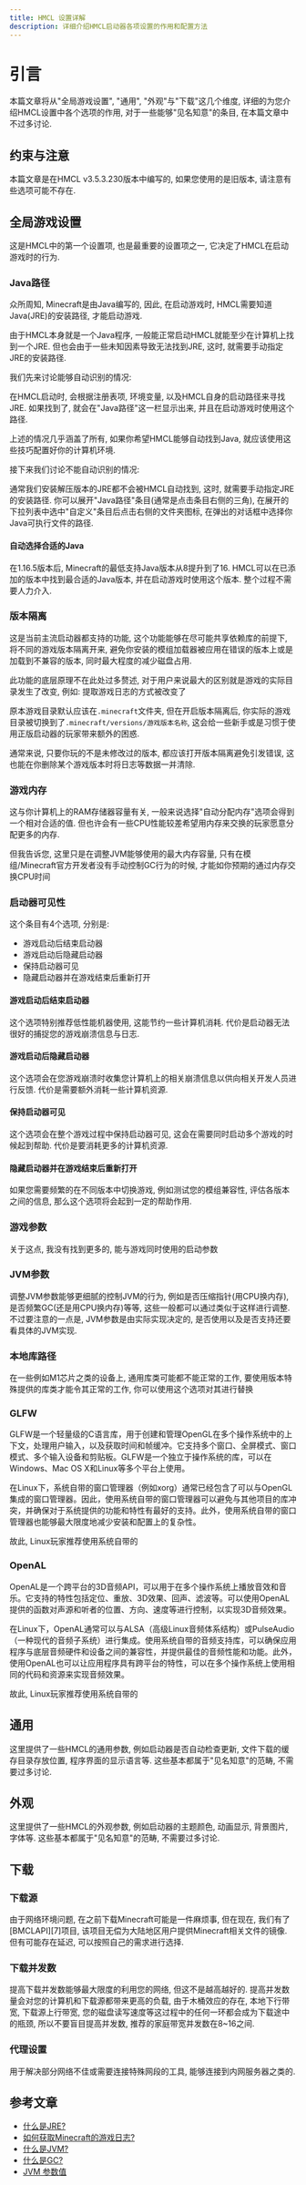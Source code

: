 ```yaml
---
title: HMCL 设置详解
description: 详细介绍HMCL启动器各项设置的作用和配置方法
---
```


# 引言

本篇文章将从"全局游戏设置", "通用", "外观"与"下载"这几个维度, 详细的为您介绍HMCL设置中各个选项的作用, 对于一些能够"见名知意"的条目, 在本篇文章中不过多讨论.

## 约束与注意

本篇文章是在HMCL v3.5.3.230版本中编写的, 如果您使用的是旧版本, 请注意有些选项可能不存在.

## 全局游戏设置

这是HMCL中的第一个设置项, 也是最重要的设置项之一, 它决定了HMCL在启动游戏时的行为.

### Java路径

众所周知, Minecraft是由Java编写的, 因此, 在启动游戏时, HMCL需要知道Java(JRE)的安装路径, 才能启动游戏.

由于HMCL本身就是一个Java程序, 一般能正常启动HMCL就能至少在计算机上找到一个JRE. 但也会由于一些未知因素导致无法找到JRE, 这时, 就需要手动指定JRE的安装路径.

我们先来讨论能够自动识别的情况:

在HMCL启动时, 会根据注册表项, 环境变量, 以及HMCL自身的启动路径来寻找JRE. 如果找到了, 就会在"Java路径"这一栏显示出来, 并且在启动游戏时使用这个路径.

上述的情况几乎涵盖了所有, 如果你希望HMCL能够自动找到Java, 就应该使用这些技巧配置好你的计算机环境.

接下来我们讨论不能自动识别的情况:

通常我们安装解压版本的JRE都不会被HMCL自动找到, 这时, 就需要手动指定JRE的安装路径. 你可以展开"Java路径"条目(通常是点击条目右侧的三角), 在展开的下拉列表中选中"自定义"条目后点击右侧的文件夹图标, 在弹出的对话框中选择你Java可执行文件的路径.

#### 自动选择合适的Java

在1.16.5版本后, Minecraft的最低支持Java版本从8提升到了16. HMCL可以在已添加的版本中找到最合适的Java版本, 并在启动游戏时使用这个版本. 整个过程不需要人力介入.

### 版本隔离

这是当前主流启动器都支持的功能, 这个功能能够在尽可能共享依赖库的前提下, 将不同的游戏版本隔离开来, 避免你安装的模组加载器被应用在错误的版本上或是加载到不兼容的版本, 同时最大程度的减少磁盘占用.

此功能的底层原理不在此处过多赘述, 对于用户来说最大的区别就是游戏的实际目录发生了改变, 例如: 提取游戏日志的方式被改变了

原本游戏目录默认应该在`.minecraft`文件夹, 但在开启版本隔离后, 你实际的游戏目录被切换到了`.minecraft/versions/游戏版本名称`, 这会给一些新手或是习惯于使用正版启动器的玩家带来额外的困惑.

通常来说, 只要你玩的不是未修改过的版本, 都应该打开版本隔离避免引发错误, 这也能在你删除某个游戏版本时将日志等数据一并清除.

### 游戏内存

这与你计算机上的RAM存储器容量有关, 一般来说选择"自动分配内存"选项会得到一个相对合适的值. 但也许会有一些CPU性能较差希望用内存来交换的玩家愿意分配更多的内存.

但我告诉您, 这里只是在调整JVM能够使用的最大内存容量, 只有在模组/Minecraft官方开发者没有手动控制GC行为的时候, 才能如你预期的通过内存交换CPU时间

### 启动器可见性

这个条目有4个选项, 分别是:

- 游戏启动后结束启动器
- 游戏启动后隐藏启动器
- 保持启动器可见
- 隐藏启动器并在游戏结束后重新打开

#### 游戏启动后结束启动器

这个选项特别推荐低性能机器使用, 这能节约一些计算机消耗. 代价是启动器无法很好的捕捉您的游戏崩溃信息与日志.

#### 游戏启动后隐藏启动器

这个选项会在您游戏崩溃时收集您计算机上的相关崩溃信息以供向相关开发人员进行反馈. 代价是需要额外消耗一些计算机资源.

#### 保持启动器可见

这个选项会在整个游戏过程中保持启动器可见, 这会在需要同时启动多个游戏的时候起到帮助. 代价是要消耗更多的计算机资源.

#### 隐藏启动器并在游戏结束后重新打开

如果您需要频繁的在不同版本中切换游戏, 例如测试您的模组兼容性, 评估各版本之间的信息, 那么这个选项将会起到一定的帮助作用.

### 游戏参数

关于这点, 我没有找到更多的, 能与游戏同时使用的启动参数

### JVM参数

调整JVM参数能够更细腻的控制JVM的行为, 例如是否压缩指针(用CPU换内存), 是否频繁GC(还是用CPU换内存)等等, 这些一般都可以通过类似于这样进行调整. 不过要注意的一点是, JVM参数是由实际实现决定的, 是否使用以及是否支持还要看具体的JVM实现.

### 本地库路径

在一些例如M1芯片之类的设备上, 通用库类可能都不能正常的工作, 要使用版本特殊提供的库类才能令其正常的工作, 你可以使用这个选项对其进行替换

### GLFW

GLFW是一个轻量级的C语言库，用于创建和管理OpenGL在多个操作系统中的上下文，处理用户输入，以及获取时间和帧缓冲。它支持多个窗口、全屏模式、窗口模式、多个输入设备和剪贴板。GLFW是一个独立于操作系统的库，可以在Windows、Mac OS X和Linux等多个平台上使用。

在Linux下，系统自带的窗口管理器（例如xorg）通常已经包含了可以与OpenGL集成的窗口管理器。因此，使用系统自带的窗口管理器可以避免与其他项目的库冲突，并确保对于系统提供的功能和特性有最好的支持。此外，使用系统自带的窗口管理器也能够最大限度地减少安装和配置上的复杂性。

故此, Linux玩家推荐使用系统自带的

### OpenAL

OpenAL是一个跨平台的3D音频API，可以用于在多个操作系统上播放音效和音乐。它支持的特性包括定位、重放、3D效果、回声、滤波等。可以使用OpenAL提供的函数对声源和听者的位置、方向、速度等进行控制，以实现3D音频效果。

在Linux下，OpenAL通常可以与ALSA（高级Linux音频体系结构）或PulseAudio（一种现代的音频子系统）进行集成。使用系统自带的音频支持库，可以确保应用程序与底层音频硬件和设备之间的兼容性，并提供最佳的音频性能和功能。此外，使用OpenAL也可以让应用程序具有跨平台的特性，可以在多个操作系统上使用相同的代码和资源来实现音频效果。

故此, Linux玩家推荐使用系统自带的

## 通用

这里提供了一些HMCL的通用参数, 例如启动器是否自动检查更新, 文件下载的缓存目录存放位置, 程序界面的显示语言等. 这些基本都属于"见名知意"的范畴, 不需要过多讨论.

## 外观

这里提供了一些HMCL的外观参数, 例如启动器的主题颜色, 动画显示, 背景图片, 字体等. 这些基本都属于"见名知意"的范畴, 不需要过多讨论.

## 下载

### 下载源

由于网络环境问题, 在之前下载Minecraft可能是一件麻烦事, 但在现在, 我们有了[BMCLAPI][7]项目, 该项目无偿为大陆地区用户提供Minecraft相关文件的镜像. 但有可能存在延迟, 可以按照自己的需求进行选择.

### 下载并发数

提高下载并发数能够最大限度的利用您的网络, 但这不是越高越好的. 提高并发数量会对您的计算机和下载源都带来更高的负载, 由于木桶效应的存在, 本地下行带宽, 下载源上行带宽, 您的磁盘读写速度等这过程中的任何一环都会成为下载途中的瓶颈, 所以不要盲目提高并发数, 推荐的家庭带宽并发数在8~16之间.

### 代理设置

用于解决部分网络不佳或需要连接特殊网段的工具, 能够连接到内网服务器之类的.

## 参考文章

- [什么是JRE?](https://www.ibm.com/cn-zh/topics/jre "点击查看")
- [如何获取Minecraft的游戏日志?](https://memoryshadow.cn/index.php/2023/06/03/how-do-i-get-minecraft-game-logs/ "点击查看")
- [什么是JVM?](https://www.ibm.com/support/pages/ibm-i-%E4%B8%8Ajava-%E8%99%9A%E6%8B%9F%E6%9C%BA%E7%AE%80%E4%BB%8B "点击查看")
- [什么是GC?](https://blog.csdn.net/weixin_44908159/article/details/123626886 "点击查看")
- [JVM 参数值](https://www.ibm.com/docs/zh/integration-bus/10.0?topic=command-jvm-parameter-values "点击查看")
